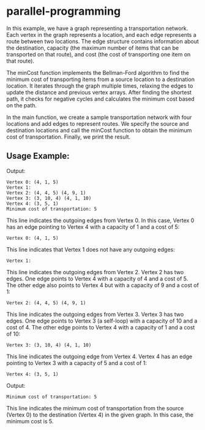 # parallel-programming


In this example, we have a graph representing a transportation network. Each vertex in the graph represents a location, and each edge represents a route between two locations. The edge structure contains information about the destination, capacity (the maximum number of items that can be transported on that route), and cost (the cost of transporting one item on that route).

The minCost function implements the Bellman-Ford algorithm to find the minimum cost of transporting items from a source location to a destination location. It iterates through the graph multiple times, relaxing the edges to update the distance and previous vertex arrays. After finding the shortest path, it checks for negative cycles and calculates the minimum cost based on the path.

In the main function, we create a sample transportation network with four locations and add edges to represent routes. We specify the source and destination locations and call the minCost function to obtain the minimum cost of transportation. Finally, we print the result.


## Usage Example:

Output:
```
Vertex 0: (4, 1, 5) 
Vertex 1: 
Vertex 2: (4, 4, 5) (4, 9, 1) 
Vertex 3: (3, 10, 4) (4, 1, 10) 
Vertex 4: (3, 5, 1) 
Minimum cost of transportation: 5
```

This line indicates the outgoing edges from Vertex 0. In this case, Vertex 0 has an edge pointing to Vertex 4 with a capacity of 1 and a cost of 5:
```
Vertex 0: (4, 1, 5)
```

This line indicates that Vertex 1 does not have any outgoing edges:
```
Vertex 1:
```

This line indicates the outgoing edges from Vertex 2. Vertex 2 has two edges. One edge points to Vertex 4 with a capacity of 4 and a cost of 5. The other edge also points to Vertex 4 but with a capacity of 9 and a cost of 1:
```
Vertex 2: (4, 4, 5) (4, 9, 1)
```

This line indicates the outgoing edges from Vertex 3. Vertex 3 has two edges. One edge points to Vertex 3 (a self-loop) with a capacity of 10 and a cost of 4. The other edge points to Vertex 4 with a capacity of 1 and a cost of 10:
```
Vertex 3: (3, 10, 4) (4, 1, 10)
```

This line indicates the outgoing edge from Vertex 4. Vertex 4 has an edge pointing to Vertex 3 with a capacity of 5 and a cost of 1:
```
Vertex 4: (3, 5, 1)
```

Output:
```
Minimum cost of transportation: 5
```

This line indicates the minimum cost of transportation from the source (Vertex 0) to the destination (Vertex 4) in the given graph. In this case, the minimum cost is 5.
